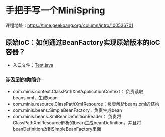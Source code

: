 # 手把手写一个MiniSpring

课程地址：https://time.geekbang.org/column/intro/100536701

## 原始IoC：如何通过BeanFactory实现原始版本的IoC容器？

- 入口文件：[Test.java](src%2Fmain%2Fjava%2Fcom%2Fminis%2Ftest%2FTest.java)

### 涉及到的类简介

- com.minis.context.ClassPathXmlApplicationContext： 负责读取beans.xml，生成bean
- com.minis.resource.ClassPathXmlResource：负责解析beans.xml的结构
- com.minis.beans.SimpleBeanFactory：负责生成bean
- com.minis.beans.XmlBeanDefinitionReader： 负责将ClassPathXmlResource解析的bean生成beanDefinition，并且将beanDefinition放到SimpleBeanFactory里面